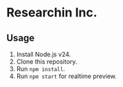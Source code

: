 # Researchin Inc.

## Usage

1. Install Node.js v24.
2. Clone this repository.
3. Run `npm install`.
4. Run `npm start` for realtime preview.
